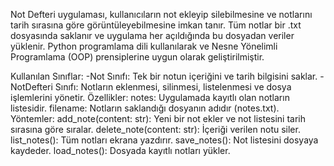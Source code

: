 Not Defteri uygulaması, kullanıcıların not ekleyip silebilmesine ve notlarını tarih sırasına göre görüntüleyebilmesine imkan tanır. 
Tüm notlar bir .txt dosyasında saklanır ve uygulama her açıldığında bu dosyadan veriler yüklenir.
Python programlama dili kullanılarak ve Nesne Yönelimli Programlama (OOP) prensiplerine uygun olarak geliştirilmiştir.

Kullanılan Sınıflar:
-Not Sınıfı: Tek bir notun içeriğini ve tarih bilgisini saklar.
-NotDefteri Sınıfı: Notların eklenmesi, silinmesi, listelenmesi ve dosya işlemlerini yönetir.
Özellikler:
notes: Uygulamada kayıtlı olan notların listesidir.
filename: Notların saklandığı dosyanın adıdır (notes.txt).
Yöntemler:
add_note(content: str): Yeni bir not ekler ve not listesini tarih sırasına göre sıralar.
delete_note(content: str): İçeriği verilen notu siler.
list_notes(): Tüm notları ekrana yazdırır.
save_notes(): Not listesini dosyaya kaydeder.
load_notes(): Dosyada kayıtlı notları yükler.
